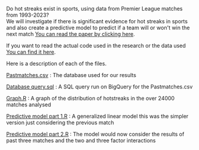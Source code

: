 Do hot streaks exist in sports, using data from Premier League matches from 1993-2023?\
We will investigate if there is significant evidence for hot streaks in sports and also create a predictive model to predict if a team will or won't win the next match
[You can read the paper by clicking here](Do_hot_streaks_exist_in_sports.pdf).


If you want to read the actual code used in the research or the data used [You can find it here](Model_Code).

Here is a description of each of the files.

[Pastmatches.csv](Model_Code/Pastmatches.csv) : The database used for our results

[Database query.sql](Model_Code/Database_query.sql) : A SQL query run on BigQuery for the Pastmatches.csv

[Graph.R](Model_Code/Graph.R) : A graph of the distribution of hotstreaks in the over 24000 matches analysed

[Predictive model part 1.R](Model_Code/Predictive_model_part_1.R) : A generalized linear model this was the simpler version just considering the previous match

[Predictive model part 2.R](Model_Code/Predictive_model_part_2.R) : The model would now consider the results of past three matches and the two and three factor interactions

